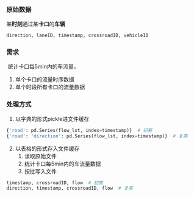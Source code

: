 ### 原始数据

​	某**时刻**通过某**卡口**的**车辆**

```python
direction, laneID, timestamp, crossroadID, vehicleID
```



### 需求

​	统计卡口每5min内的车流量。

1. 单个卡口的流量时序数据
2. 单个时段所有卡口的流量数据



### 处理方式

1. 以字典的形式pickle进文件缓存

```python
{'road': pd.Series(flow_lst, index=timestamp)}	# 初赛
{'road': 'direction': pd.Series(flow_lst, index=timestamp)}  # 复赛
```

2. 以表格的形式存入文件缓存
   1. 读取原始文件
   2. 统计卡口每5min内的车流量数据
   3. 按批写入文件

```python
timestamp, crossroadID, flow  # 初赛
direction, timestamp, crossroadID, flow  # 复赛
```
